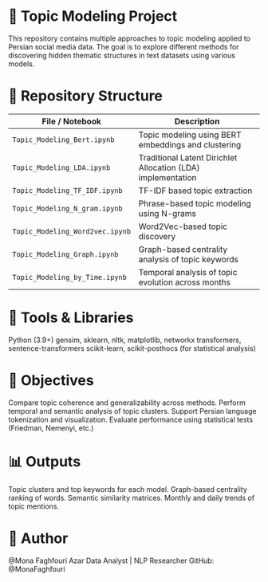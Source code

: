 # 🧠 Topic Modeling Project
This repository contains multiple approaches to topic modeling applied to Persian social media data. The goal is to explore different methods for discovering hidden thematic structures in text datasets using various models.
# 📁 Repository Structure
| File / Notebook                 | Description                                                                   |
| ------------------------------- | ----------------------------------------------------------------------------- |
| `Topic_Modeling_Bert.ipynb`     | Topic modeling using BERT embeddings and clustering                           |
| `Topic_Modeling_LDA.ipynb`      | Traditional Latent Dirichlet Allocation (LDA) implementation                  |
| `Topic_Modeling_TF_IDF.ipynb`   | TF-IDF based topic extraction                                                 |
| `Topic_Modeling_N_gram.ipynb`   | Phrase-based topic modeling using N-grams                                     |
| `Topic_Modeling_Word2vec.ipynb` | Word2Vec-based topic discovery                                                |
| `Topic_Modeling_Graph.ipynb`    | Graph-based centrality analysis of topic keywords                             |
| `Topic_Modeling_by_Time.ipynb`  | Temporal analysis of topic evolution across months                            |
# 🔧 Tools & Libraries
Python (3.9+)
gensim, sklearn, nltk, matplotlib, networkx
transformers, sentence-transformers
scikit-learn, scikit-posthocs (for statistical analysis)
# 🎯 Objectives
Compare topic coherence and generalizability across methods.
Perform temporal and semantic analysis of topic clusters.
Support Persian language tokenization and visualization.
Evaluate performance using statistical tests (Friedman, Nemenyi, etc.)
# 📊 Outputs
Topic clusters and top keywords for each model.
Graph-based centrality ranking of words.
Semantic similarity matrices.
Monthly and daily trends of topic mentions.
# 📌 Author
@Mona Faghfouri Azar
Data Analyst | NLP Researcher
GitHub: @MonaFaghfouri
